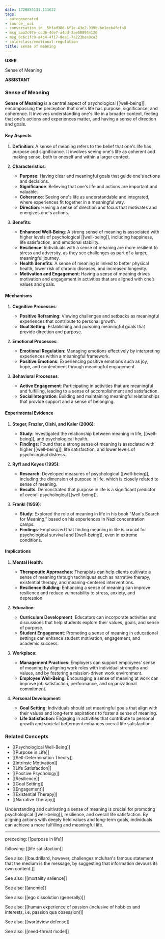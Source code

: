 ```yaml
---
date: 1720855131.111622
tags:
- autogenerated
- source__oai
- conversation_id__5bfad386-6f1e-43e2-939b-be1eeb4fcfa8
- msg_aaa2c97e-ccd6-4de7-a4dd-3ae588944120
- msg_0c6c1fc0-a4c4-4f17-8ea1-7a223baa0ca3
- colorclass/emotional-regulation
title: sense of meaning
---
```


**USER**

Sense of Meaning


**ASSISTANT**

### Sense of Meaning

**Sense of Meaning** is a central aspect of psychological [[well-being]], encompassing the perception that one's life has purpose, significance, and coherence. It involves understanding one's life in a broader context, feeling that one's actions and experiences matter, and having a sense of direction and goals.

#### Key Aspects

1. **Definition**:
   A sense of meaning refers to the belief that one's life has purpose and significance. It involves seeing one's life as coherent and making sense, both to oneself and within a larger context.

2. **Characteristics**:
   - **Purpose**: Having clear and meaningful goals that guide one's actions and decisions.
   - **Significance**: Believing that one's life and actions are important and valuable.
   - **Coherence**: Seeing one's life as understandable and integrated, where experiences fit together in a meaningful way.
   - **Direction**: Having a sense of direction and focus that motivates and energizes one's actions.

3. **Benefits**:
   - **Enhanced Well-Being**: A strong sense of meaning is associated with higher levels of psychological [[well-being]], including happiness, life satisfaction, and emotional stability.
   - **Resilience**: Individuals with a sense of meaning are more resilient to stress and adversity, as they see challenges as part of a larger, meaningful journey.
   - **Health Benefits**: A sense of meaning is linked to better physical health, lower risk of chronic diseases, and increased longevity.
   - **Motivation and Engagement**: Having a sense of meaning drives motivation and engagement in activities that are aligned with one’s values and goals.

#### Mechanisms

1. **Cognitive Processes**:
   - **Positive Reframing**: Viewing challenges and setbacks as meaningful experiences that contribute to personal growth.
   - **Goal Setting**: Establishing and pursuing meaningful goals that provide direction and purpose.

2. **Emotional Processes**:
   - **Emotional Regulation**: Managing emotions effectively by interpreting experiences within a meaningful framework.
   - **Positive Emotions**: Experiencing positive emotions such as joy, hope, and contentment through meaningful engagement.

3. **Behavioral Processes**:
   - **Active Engagement**: Participating in activities that are meaningful and fulfilling, leading to a sense of accomplishment and satisfaction.
   - **Social Integration**: Building and maintaining meaningful relationships that provide support and a sense of belonging.

#### Experimental Evidence

1. **Steger, Frazier, Oishi, and Kaler (2006)**:
   - **Study**: Investigated the relationship between meaning in life, [[well-being]], and psychological health.
   - **Findings**: Found that a strong sense of meaning is associated with higher [[well-being]], life satisfaction, and lower levels of psychological distress.

2. **Ryff and Keyes (1995)**:
   - **Research**: Developed measures of psychological [[well-being]], including the dimension of purpose in life, which is closely related to sense of meaning.
   - **Results**: Demonstrated that purpose in life is a significant predictor of overall psychological [[well-being]].

3. **Frankl (1959)**:
   - **Study**: Explored the role of meaning in life in his book "Man's Search for Meaning," based on his experiences in Nazi concentration camps.
   - **Findings**: Emphasized that finding meaning in life is crucial for psychological survival and [[well-being]], even in extreme conditions.

#### Implications

1. **Mental Health**:
   - **Therapeutic Approaches**: Therapists can help clients cultivate a sense of meaning through techniques such as narrative therapy, existential therapy, and meaning-centered interventions.
   - **Resilience Building**: Enhancing a sense of meaning can improve resilience and reduce vulnerability to stress, anxiety, and depression.

2. **Education**:
   - **Curriculum Development**: Educators can incorporate activities and discussions that help students explore their values, goals, and sense of purpose.
   - **Student Engagement**: Promoting a sense of meaning in educational settings can enhance student motivation, engagement, and academic success.

3. **Workplace**:
   - **Management Practices**: Employers can support employees' sense of meaning by aligning work roles with individual strengths and values, and by fostering a mission-driven work environment.
   - **Employee Well-Being**: Encouraging a sense of meaning at work can improve job satisfaction, performance, and organizational commitment.

4. **Personal Development**:
   - **Goal Setting**: Individuals should set meaningful goals that align with their values and long-term aspirations to foster a sense of meaning.
   - **Life Satisfaction**: Engaging in activities that contribute to personal growth and societal betterment enhances overall life satisfaction.

### Related Concepts

- [[Psychological Well-Being]]
- [[Purpose in Life]]
- [[Self-Determination Theory]]
- [[Intrinsic Motivation]]
- [[Life Satisfaction]]
- [[Positive Psychology]]
- [[Resilience]]
- [[Goal Setting]]
- [[Engagement]]
- [[Existential Therapy]]
- [[Narrative Therapy]]

Understanding and cultivating a sense of meaning is crucial for promoting psychological [[well-being]], resilience, and overall life satisfaction. By aligning actions with deeply held values and long-term goals, individuals can achieve a more fulfilling and meaningful life.


---

preceding: [[purpose in life]]  


following: [[life satisfaction]]

See also: [[baudrillard, however, challenges mcluhan's famous statement that the medium is the message, by suggesting that information devours its own content.]]


See also: [[mortality salience]]


See also: [[anomie]]


See also: [[ego dissolution (generally)]]


See also: [[human experience of passion (inclusive of hobbies and interests, i.e. passion qua obsession)]]


See also: [[worldview defense]]


See also: [[need-threat model]]